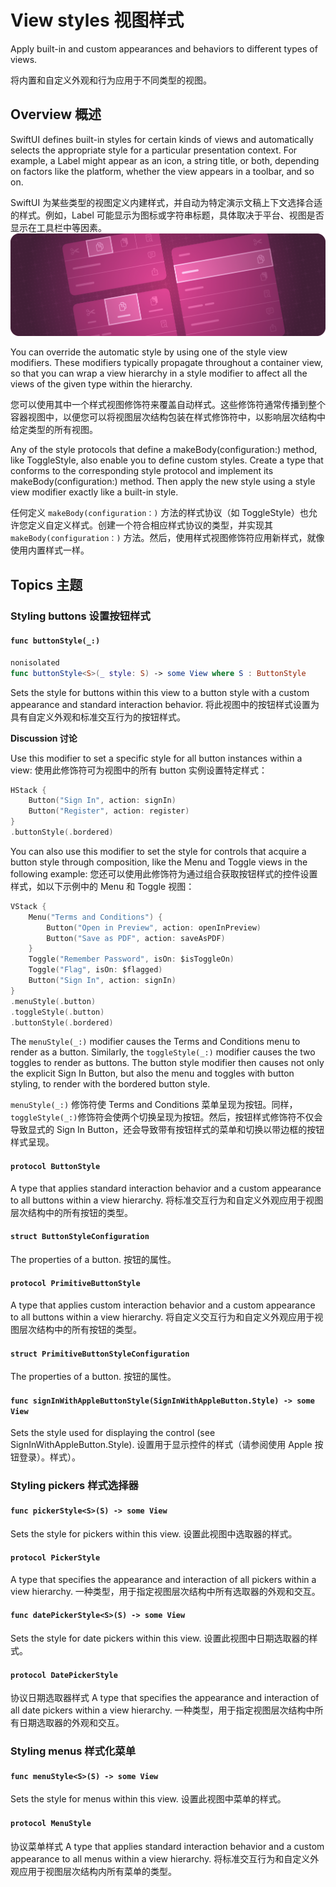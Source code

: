 # View styles 视图样式

Apply built-in and custom appearances and behaviors to different types of views.

将内置和自定义外观和行为应用于不同类型的视图。

## Overview 概述

SwiftUI defines built-in styles for certain kinds of views and automatically selects the appropriate style for a particular presentation context. For example, a Label might appear as an icon, a string title, or both, depending on factors like the platform, whether the view appears in a toolbar, and so on.

SwiftUI 为某些类型的视图定义内建样式，并自动为特定演示文稿上下文选择合适的样式。例如，Label 可能显示为图标或字符串标题，具体取决于平台、视图是否显示在工具栏中等因素。
![图1-1](image-1-1.png)

You can override the automatic style by using one of the style view modifiers. These modifiers typically propagate throughout a container view, so that you can wrap a view hierarchy in a style modifier to affect all the views of the given type within the hierarchy.

您可以使用其中一个样式视图修饰符来覆盖自动样式。这些修饰符通常传播到整个容器视图中，以便您可以将视图层次结构包装在样式修饰符中，以影响层次结构中给定类型的所有视图。

Any of the style protocols that define a makeBody(configuration:) method, like ToggleStyle, also enable you to define custom styles. Create a type that conforms to the corresponding style protocol and implement its makeBody(configuration:) method. Then apply the new style using a style view modifier exactly like a built-in style.

任何定义 `makeBody(configuration：)` 方法的样式协议（如 ToggleStyle）也允许您定义自定义样式。创建一个符合相应样式协议的类型，并实现其 `makeBody(configuration：)` 方法。然后，使用样式视图修饰符应用新样式，就像使用内置样式一样。

## Topics 主题

### Styling buttons 设置按钮样式

#### `func buttonStyle(_:)`

```swift
nonisolated
func buttonStyle<S>(_ style: S) -> some View where S : ButtonStyle
```

Sets the style for buttons within this view to a button style with a custom appearance and standard interaction behavior.
将此视图中的按钮样式设置为具有自定义外观和标准交互行为的按钮样式。

**Discussion 讨论**

Use this modifier to set a specific style for all button instances within a view:
使用此修饰符可为视图中的所有 button 实例设置特定样式：

```swift
HStack {
    Button("Sign In", action: signIn)
    Button("Register", action: register)
}
.buttonStyle(.bordered)
```

You can also use this modifier to set the style for controls that acquire a button style through composition, like the Menu and Toggle views in the following example:
您还可以使用此修饰符为通过组合获取按钮样式的控件设置样式，如以下示例中的 Menu 和 Toggle 视图：

```swift
VStack {
    Menu("Terms and Conditions") {
        Button("Open in Preview", action: openInPreview)
        Button("Save as PDF", action: saveAsPDF)
    }
    Toggle("Remember Password", isOn: $isToggleOn)
    Toggle("Flag", isOn: $flagged)
    Button("Sign In", action: signIn)
}
.menuStyle(.button)
.toggleStyle(.button)
.buttonStyle(.bordered)
```

The `menuStyle(_:)` modifier causes the Terms and Conditions menu to render as a button. Similarly, the `toggleStyle(_:)` modifier causes the two toggles to render as buttons. The button style modifier then causes not only the explicit Sign In Button, but also the menu and toggles with button styling, to render with the bordered button style.

`menuStyle(_:)` 修饰符使 Terms and Conditions 菜单呈现为按钮。同样，`toggleStyle(_:)`修饰符会使两个切换呈现为按钮。然后，按钮样式修饰符不仅会导致显式的 Sign In Button，还会导致带有按钮样式的菜单和切换以带边框的按钮样式呈现。

#### `protocol ButtonStyle`

A type that applies standard interaction behavior and a custom appearance to all buttons within a view hierarchy.
将标准交互行为和自定义外观应用于视图层次结构中的所有按钮的类型。

#### `struct ButtonStyleConfiguration`

The properties of a button.
按钮的属性。

#### `protocol PrimitiveButtonStyle`

A type that applies custom interaction behavior and a custom appearance to all buttons within a view hierarchy.
将自定义交互行为和自定义外观应用于视图层次结构中的所有按钮的类型。

#### `struct PrimitiveButtonStyleConfiguration`

The properties of a button.
按钮的属性。

#### `func signInWithAppleButtonStyle(SignInWithAppleButton.Style) -> some View`

Sets the style used for displaying the control (see SignInWithAppleButton.Style).
设置用于显示控件的样式（请参阅使用 Apple 按钮登录）。样式）。

### Styling pickers 样式选择器

#### `func pickerStyle<S>(S) -> some View`

Sets the style for pickers within this view.
设置此视图中选取器的样式。

#### `protocol PickerStyle`

A type that specifies the appearance and interaction of all pickers within a view hierarchy.
一种类型，用于指定视图层次结构中所有选取器的外观和交互。

#### `func datePickerStyle<S>(S) -> some View`

Sets the style for date pickers within this view.
设置此视图中日期选取器的样式。

#### `protocol DatePickerStyle`

协议日期选取器样式
A type that specifies the appearance and interaction of all date pickers within a view hierarchy.
一种类型，用于指定视图层次结构中所有日期选取器的外观和交互。

### Styling menus 样式化菜单

#### `func menuStyle<S>(S) -> some View`

Sets the style for menus within this view.
设置此视图中菜单的样式。

#### `protocol MenuStyle`

协议菜单样式
A type that applies standard interaction behavior and a custom appearance to all menus within a view hierarchy.
将标准交互行为和自定义外观应用于视图层次结构内所有菜单的类型。

